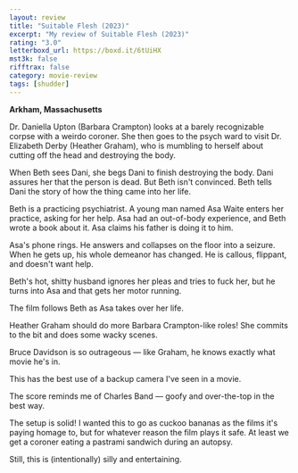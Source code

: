 ```yaml
---
layout: review
title: "Suitable Flesh (2023)"
excerpt: "My review of Suitable Flesh (2023)"
rating: "3.0"
letterboxd_url: https://boxd.it/6tUiHX
mst3k: false
rifftrax: false
category: movie-review
tags: [shudder]
---
```


<b>Arkham, Massachusetts</b>

Dr. Daniella Upton (Barbara Crampton) looks at a barely recognizable corpse with a weirdo coroner. She then goes to the psych ward to visit Dr. Elizabeth Derby (Heather Graham), who is mumbling to herself about cutting off the head and destroying the body.

When Beth sees Dani, she begs Dani to finish destroying the body. Dani assures her that the person is dead. But Beth isn't convinced. Beth tells Dani the story of how the thing came into her life.

Beth is a practicing psychiatrist. A young man named Asa Waite enters her practice, asking for her help. Asa had an out-of-body experience, and Beth wrote a book about it. Asa claims his father is doing it to him.

Asa's phone rings. He answers and collapses on the floor into a seizure. When he gets up, his whole demeanor has changed. He is callous, flippant, and doesn't want help.

Beth's hot, shitty husband ignores her pleas and tries to fuck her, but he turns into Asa and that gets her motor running.

The film follows Beth as Asa takes over her life.

Heather Graham should do more Barbara Crampton-like roles! She commits to the bit and does some wacky scenes.

Bruce Davidson is so outrageous — like Graham, he knows exactly what movie he's in.

This has the best use of a backup camera I've seen in a movie.

The score reminds me of Charles Band — goofy and over-the-top in the best way.

The setup is solid! I wanted this to go as cuckoo bananas as the films it's paying homage to, but for whatever reason the film plays it safe. At least we get a coroner eating a pastrami sandwich during an autopsy.

Still, this is (intentionally) silly and entertaining.
